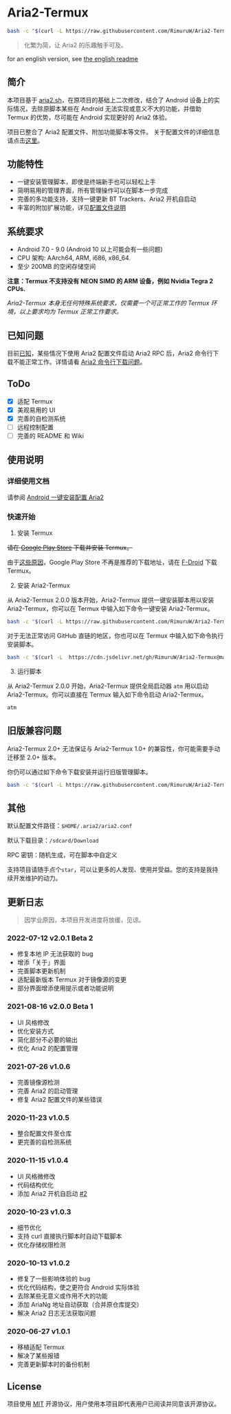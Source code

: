  # Aria2-Termux
```bash
bash -c "$(curl -L https://raw.githubusercontent.com/RimuruW/Aria2-Termux/master/install.sh)"
```
> 化繁为简，让 Aria2 的乐趣触手可及。

for an english version, see [the english readme](./README-EN.md)

## 简介
本项目基于 [aria2.sh](https://github.com/P3TERX/aria2.sh)，在原项目的基础上二次修改，结合了 Android 设备上的实际情况，去除原脚本某些在 Android 无法实现或意义不大的功能，并借助 Termux 的优势，尽可能在 Android 实现更好的 Aria2 体验。

项目已整合了 Aria2 配置文件、附加功能脚本等文件。
关于配置文件的详细信息请点击[这里](https://github.com/RimuruW/Aria2-Termux/tree/master/conf)。

## 功能特性

- 一键安装管理脚本，即使是终端新手也可以轻松上手
- 简明易用的管理界面，所有管理操作可以在脚本一步完成
- 完善的多功能支持，支持一键更新 BT Trackers、Aria2 开机自启动
- 丰富的附加扩展功能，详见[配置文件说明](https://github.com/RimuruW/Aria2-Termux/tree/master/conf)

## 系统要求

- Android 7.0 - 9.0 (Android 10 以上可能会有一些问题)
- CPU 架构: AArch64, ARM, i686, x86_64.
- 至少 200MB 的空闲存储空间

 **注意：Termux 不支持没有 NEON SIMD 的 ARM 设备，例如 Nvidia Tegra 2 CPUs.**

*Aria2-Termux 本身无任何特殊系统要求，仅需要一个可正常工作的 Termux 环境，以上要求均为 Termux 正常工作要求。*

## 已知问题

目前[已知](https://github.com/RimuruW/Aria2-Termux/issues/4)，某些情况下使用 Aria2 配置文件启动 Aria2 RPC 后，Aria2 命令行下载不能正常工作。详情请看 [Aria2 命令行下载问题](https://github.com/RimuruW/Aria2-Termux/wiki/Aira2-%E5%91%BD%E4%BB%A4%E8%A1%8C%E4%B8%8B%E8%BD%BD%E9%97%AE%E9%A2%98)。

## ToDo
- [x] 适配 Termux
- [x] 美观易用的 UI
- [x] 完善的自检测系统
- [ ] 远程控制配置
- [ ] 完善的 README 和 Wiki

## 使用说明

### 详细使用文档
请参阅 [Android 一键安装配置 Aria2](https://blog.linioi.com/posts/aria2-for-termux/)

### 快速开始

1. 安装 Termux

~~请在 [Google Play Store](https://play.google.com/store/apps/details?id=com.termux) 下载并安装 Termux。~~

由于[这些原因](https://github.com/termux/termux-app/issues/1072)，Google Play Store 不再是推荐的下载地址，请在 [F-Droid](https://f-droid.org/packages/com.termux/) 下载 Termux。

2. 安装 Aria2-Termux

从 Aria2-Termux 2.0.0 版本开始，Aria2-Termux 提供一键安装脚本用以安装 Aria2-Termux，你可以在 Termux 中输入如下命令一键安装 Aria2-Termux。

```bash
bash -c "$(curl -L https://raw.githubusercontent.com/RimuruW/Aria2-Termux/master/install.sh)"
```

对于无法正常访问 GitHub 直链的地区，你也可以在 Termux 中输入如下命令执行安装脚本。

```bash
bash -c "$(curl -L  https://cdn.jsdelivr.net/gh/RimuruW/Aria2-Termux@master/install.sh)"
```


3. 运行脚本

从 Aria2-Termux 2.0.0 开始，Aria2-Termux 提供全局启动器 `atm` 用以启动 Aria2-Termux。你可以直接在 Termux 输入如下命令启动 Aria2-Termux。

```bash
atm
```

## 旧版兼容问题

Aria2-Termux 2.0+ 无法保证与 Aria2-Termux 1.0+ 的兼容性，你可能需要手动迁移至 2.0+ 版本。

你仍可以通过如下命令下载安装并运行旧版管理脚本。

```bash
bash -c "$(curl -L https://raw.githubusercontent.com/RimuruW/Aria2-Termux/master/aria2.sh)"
```

## 其他

默认配置文件路径：`$HOME/.aria2/aria2.conf`

默认下载目录：`/sdcard/Download`

RPC 密钥：随机生成，可在脚本中自定义

支持项目请随手点个`star`，可以让更多的人发现、使用并受益。您的支持是我持续开发维护的动力。

## 更新日志

> 因学业原因，本项目开发进度将放缓，见谅。

### 2022-07-12 v2.0.1 Beta 2

- 修复本地 IP 无法获取的 bug
- 增添「关于」界面
- 完善脚本更新机制
- 适配最新版本 Termux 对于镜像源的变更
- 部分界面增添使用提示或者功能说明

### 2021-08-16 v2.0.0 Beta 1

- UI 风格修改
- 优化安装方式
- 简化部分不必要的输出
- 优化 Aria2 的配置管理

### 2021-07-26 v1.0.6

- 完善镜像源检测
- 完善 Aria2 的启动管理
- 修复 Aria2 配置文件的某些错误

### 2020-11-23 v1.0.5

- 整合配置文件至仓库
- 更完善的自检测系统

### 2020-11-15 v1.0.4

- UI 风格微修改
- 代码结构优化
- 添加 Aria2 开机自启动 [#2](https://github.com/RimuruW/Aria2-Termux/issues/2)

### 2020-10-23 v1.0.3

- 细节优化
- 支持 curl 直接执行脚本时自动下载脚本
- 优化存储权限检测

### 2020-10-13 v1.0.2

- 修复了一些影响体验的 bug
- 优化代码结构，使之更符合 Android 实际体验
- 去除某些无意义或作用不大的功能
- 添加 AriaNg 地址自动获取（合并原仓库提交）
- 解决 Aria2 日志无法获取问题

### 2020-06-27 v1.0.1

- 移植适配 Termux
- 解决了某些报错
- 完善更新脚本时的备份机制


## License
项目使用 [MIT](https://github.com/RimuruW/Aria2-Termux/blob/master/LICENSE) 开源协议，用户使用本项目即代表用户已阅读并同意该开源协议。
